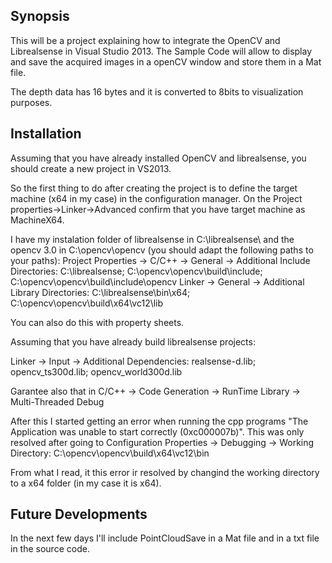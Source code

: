 ## Synopsis

This will be a project explaining how to integrate the OpenCV and Librealsense in Visual Studio 2013. The Sample Code will allow to display and save the acquired images in a openCV window and store them in a Mat file. 

The depth data has 16 bytes and it is converted to 8bits to visualization purposes.

## Installation

Assuming that you have already installed OpenCV and librealsense, you should create a new project in VS2013. 

So the first thing to do after creating the project is to define the target machine (x64 in my case) in the configuration manager. 
On the Project properties->Linker->Advanced confirm that you have target machine as MachineX64. 


I have my instalation folder of librealsense in C:\librealsense\ and the opencv 3.0 in C:\opencv\opencv (you should adapt the following paths to your paths):
Project Properties -> C/C++ -> General -> Additional Include Directories: C:\librealsense\; C:\opencv\opencv\build\include; C:\opencv\opencv\build\include\opencv
Linker -> General -> Additional Library Directories: C:\librealsense\bin\x64; C:\opencv\opencv\build\x64\vc12\lib

You can also do this with property sheets. 

Assuming that you have already build librealsense projects:

Linker -> Input -> Additional Dependencies: realsense-d.lib; opencv_ts300d.lib; opencv_world300d.lib

Garantee also that in C/C++ -> Code Generation -> RunTime Library -> Multi-Threaded Debug

After this I started getting an error when running the cpp programs "The Application was unable to start correctly (0xc000007b)". 
This was only resolved after going to Configuration Properties -> Debugging -> Working Directory: C:\opencv\opencv\build\x64\vc12\bin

From what I read, it this error ir resolved by changind the working directory to a x64 folder (in my case it is x64).

## Future Developments

In the next few days I'll include PointCloudSave in a Mat file and in a txt file in the source code.


